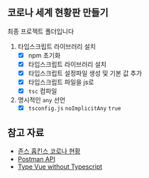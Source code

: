 ## 코로나 세계 현황판 만들기

최종 프로젝트 폴더입니다

1. 타입스크립트 라이브러리 설치
   - [x] npm 초기화
   - [x] 타입스크립트 라이브러리 설치
   - [x] 타입스크립트 설정파일 생성 및 기본 값 추가
   - [x] 타입스크립트 파일을 js로
   - [x] `tsc` 컴파일
1. 명시적인 `any` 선언
   - [x] `tsconfig.js` `noImplicitAny` `true`

## 참고 자료

- [존스 홉킨스 코로나 현황](https://www.arcgis.com/apps/opsdashboard/index.html#/bda7594740fd40299423467b48e9ecf6)
- [Postman API](https://documenter.getpostman.com/view/10808728/SzS8rjbc?version=latest#27454960-ea1c-4b91-a0b6-0468bb4e6712)
- [Type Vue without Typescript](https://blog.usejournal.com/type-vue-without-typescript-b2b49210f0b)
